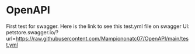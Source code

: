 # OpenAPI
First test for swagger. 
Here is the link to see this test.yml file on swagger UI:
petstore.swagger.io/?url=https://raw.githubusercontent.com/Mampiononatc07/OpenAPI/main/test.yml
